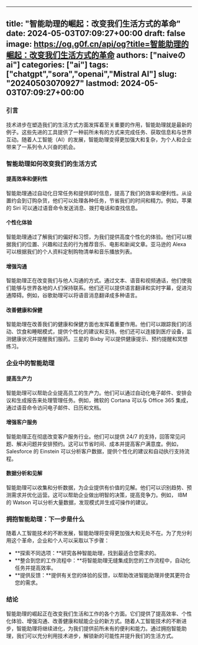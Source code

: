 
---
title: "智能助理的崛起：改变我们生活方式的革命"
date: 2024-05-03T07:09:27+00:00
draft: false
image: https://og.g0f.cn/api/og?title=智能助理的崛起：改变我们生活方式的革命
authors: ["naiveのai"]
categories: ["ai"]
tags: ["chatgpt","sora","openai","Mistral AI"]
slug: "20240503070927"
lastmod: 2024-05-03T07:09:27+00:00
---
### 引言

技术进步在塑造我们的生活方式方面发挥着至关重要的作用，智能助理就是最新的例子。这些先进的工具提供了一种前所未有的方式来完成任务、获取信息和与世界互动。随着人工智能（AI）的发展，智能助理变得更加强大和复杂，为个人和企业带来了一系列令人兴奋的机会。

### 智能助理如何改变我们的生活方式

#### 提高效率和便利性

智能助理通过自动化日常任务和提供即时信息，提高了我们的效率和便利性。从设置约会到订购杂货，他们可以处理各种任务，节省我们的时间和精力。例如，苹果的 Siri 可以通过语音命令发送消息、拨打电话和查找信息。

#### 个性化体验

智能助理通过了解我们的偏好和习惯，为我们提供高度个性化的体验。他们可以根据我们的位置、兴趣和过去的行为推荐音乐、电影和新闻文章。亚马逊的 Alexa 可以根据我们的个人资料定制购物清单和音乐播放列表。

#### 增强沟通

智能助理正在改变我们与他人沟通的方式。通过文本、语音和视频通话，他们使我们能够与世界各地的人们保持联系。他们还可以提供语言翻译和实时字幕，促进沟通障碍。例如，谷歌助理可以将语音消息翻译成多种语言。

#### 改善健康和保健

智能助理在改善我们的健康和保健方面也发挥着重要作用。他们可以跟踪我们的活动、饮食和睡眠模式，提供个性化的建议和支持。他们还可以连接到医疗设备，监测健康状况并提醒我们服药。三星的 Bixby 可以提供健康提示、预约提醒和冥想练习。

### 企业中的智能助理

#### 提高生产力

智能助理可以帮助企业提高员工的生产力。他们可以通过自动化电子邮件、安排会议和生成报告来处理管理任务。例如，微软的 Cortana 可以与 Office 365 集成，通过语音命令访问电子邮件、日历和文档。

#### 增强客户服务

智能助理正在彻底改变客户服务行业。他们可以提供 24/7 的支持，回答常见问题、解决问题并安排预约。这可以节省时间、成本并提高客户满意度。例如， Salesforce 的 Einstein 可以分析客户数据，提供个性化的建议和自动执行支持流程。

#### 数据分析和见解

智能助理可以收集和分析数据，为企业提供有价值的见解。他们可以识别趋势、预测需求并优化运营。这可以帮助企业做出明智的决策，提高竞争力。例如， IBM 的 Watson 可以分析大量数据，发现模式并生成可操作的建议。

### 拥抱智能助理：下一步是什么

随着人工智能技术的不断发展，智能助理将变得更加强大和无处不在。为了充分利用这个革命，企业和个人可以采取以下步骤：

* **探索不同选项：**研究各种智能助理，找到最适合您需求的。
* **整合到您的工作流程中：**将智能助理无缝集成到您的工作流程中，自动化任务并提高效率。
* **提供反馈：**提供有关您的体验的反馈，以帮助改进智能助理并使其更符合您的需求。

### 结论

智能助理的崛起正在改变我们生活和工作的各个方面。它们提供了提高效率、个性化体验、增强沟通、改善健康和赋能企业的新方式。随着人工智能技术的不断进步，智能助理将继续进化，为我们提供前所未有的便利和能力。通过拥抱智能助理，我们可以充分利用技术进步，解锁新的可能性并提升我们的生活方式。